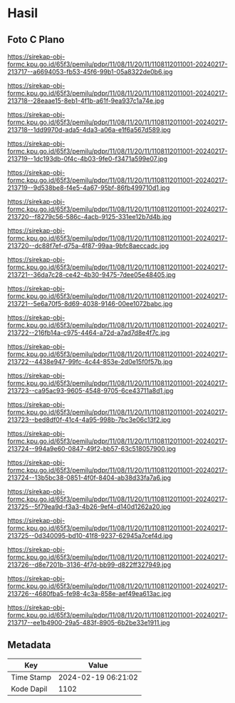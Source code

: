 # Hasil

## Foto C Plano

https://sirekap-obj-formc.kpu.go.id/65f3/pemilu/pdpr/11/08/11/20/11/1108112011001-20240217-213717--a6694053-fb53-45f6-99b1-05a8322de0b6.jpg

https://sirekap-obj-formc.kpu.go.id/65f3/pemilu/pdpr/11/08/11/20/11/1108112011001-20240217-213718--28eaae15-8eb1-4f1b-a61f-9ea937c1a74e.jpg

https://sirekap-obj-formc.kpu.go.id/65f3/pemilu/pdpr/11/08/11/20/11/1108112011001-20240217-213718--1dd9970d-ada5-4da3-a06a-e1f6a567d589.jpg

https://sirekap-obj-formc.kpu.go.id/65f3/pemilu/pdpr/11/08/11/20/11/1108112011001-20240217-213719--1dc193db-0f4c-4b03-9fe0-f3471a599e07.jpg

https://sirekap-obj-formc.kpu.go.id/65f3/pemilu/pdpr/11/08/11/20/11/1108112011001-20240217-213719--9d538be8-f4e5-4a67-95bf-86fb499710d1.jpg

https://sirekap-obj-formc.kpu.go.id/65f3/pemilu/pdpr/11/08/11/20/11/1108112011001-20240217-213720--f8279c56-586c-4acb-9125-331ee12b7d4b.jpg

https://sirekap-obj-formc.kpu.go.id/65f3/pemilu/pdpr/11/08/11/20/11/1108112011001-20240217-213720--dc88f7ef-d75a-4f87-99aa-9bfc8aeccadc.jpg

https://sirekap-obj-formc.kpu.go.id/65f3/pemilu/pdpr/11/08/11/20/11/1108112011001-20240217-213721--36da7c28-ce42-4b30-9475-7dee05e48405.jpg

https://sirekap-obj-formc.kpu.go.id/65f3/pemilu/pdpr/11/08/11/20/11/1108112011001-20240217-213721--5e6a70f5-8d69-4038-9146-00ee1072babc.jpg

https://sirekap-obj-formc.kpu.go.id/65f3/pemilu/pdpr/11/08/11/20/11/1108112011001-20240217-213722--216fb14a-c975-4464-a72d-a7ad7d8e4f7c.jpg

https://sirekap-obj-formc.kpu.go.id/65f3/pemilu/pdpr/11/08/11/20/11/1108112011001-20240217-213722--4438e947-99fc-4c44-853e-2d0e15f0f57b.jpg

https://sirekap-obj-formc.kpu.go.id/65f3/pemilu/pdpr/11/08/11/20/11/1108112011001-20240217-213723--ca95ac93-9605-4548-9705-6ce43711a8d1.jpg

https://sirekap-obj-formc.kpu.go.id/65f3/pemilu/pdpr/11/08/11/20/11/1108112011001-20240217-213723--bed8df0f-41c4-4a95-998b-7bc3e06c13f2.jpg

https://sirekap-obj-formc.kpu.go.id/65f3/pemilu/pdpr/11/08/11/20/11/1108112011001-20240217-213724--994a9e60-0847-49f2-bb57-63c518057900.jpg

https://sirekap-obj-formc.kpu.go.id/65f3/pemilu/pdpr/11/08/11/20/11/1108112011001-20240217-213724--13b5bc38-0851-4f0f-8404-ab38d33fa7a6.jpg

https://sirekap-obj-formc.kpu.go.id/65f3/pemilu/pdpr/11/08/11/20/11/1108112011001-20240217-213725--5f79ea9d-f3a3-4b26-9ef4-d140d1262a20.jpg

https://sirekap-obj-formc.kpu.go.id/65f3/pemilu/pdpr/11/08/11/20/11/1108112011001-20240217-213725--0d340095-bd10-41f8-9237-62945a7cef4d.jpg

https://sirekap-obj-formc.kpu.go.id/65f3/pemilu/pdpr/11/08/11/20/11/1108112011001-20240217-213726--d8e7201b-3136-4f7d-bb99-d822ff327949.jpg

https://sirekap-obj-formc.kpu.go.id/65f3/pemilu/pdpr/11/08/11/20/11/1108112011001-20240217-213726--4680fba5-fe98-4c3a-858e-aef49ea613ac.jpg

https://sirekap-obj-formc.kpu.go.id/65f3/pemilu/pdpr/11/08/11/20/11/1108112011001-20240217-213717--ee1b4900-29a5-483f-8905-6b2be33e1911.jpg


## Metadata

| Key        | Value               |
| ---------- | ------------------- |
| Time Stamp | 2024-02-19 06:21:02 |
| Kode Dapil | 1102                |




